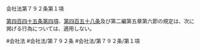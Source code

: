 会社法第７９２条第１項

[第四百四十五条第四項](会社法＿＿＿＿第４４５条第４項)、[第四百五十八条](会社法＿＿＿＿第４５８条)及び第二編第五章第六節の規定は、次に掲げる行為については、適用しない。

#会社法
#会社法/第７９２条
#会社法/第７９２条/第１項
